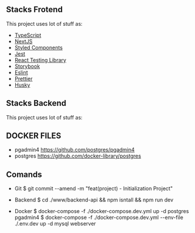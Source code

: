 

## Stacks Frotend

This project uses lot of stuff as:

- [TypeScript](https://www.typescriptlang.org/)
- [NextJS](https://nextjs.org/)
- [Styled Components](https://styled-components.com/)
- [Jest](https://jestjs.io/)
- [React Testing Library](https://testing-library.com/docs/react-testing-library/intro)
- [Storybook](https://storybook.js.org/)
- [Eslint](https://eslint.org/)
- [Prettier](https://prettier.io/)
- [Husky](https://github.com/typicode/husky)


## Stacks Backend

This project uses lot of stuff as:

## DOCKER FILES
  - pgadmin4
    https://github.com/postgres/pgadmin4
  - postgres
    https://github.com/docker-library/postgres 

## Comands
  - Git
    $  git commit --amend  -m "feat(project) - Initialization Project"   

  - Backend
    $ cd ./www/backend-api && npm isntall && npm run dev
  
  - Docker
    $ docker-compose -f ./docker-compose.dev.yml up -d postgres pgadmin4
    $ docker-compose -f ./docker-compose.dev.yml --env-file ./.env.dev up -d mysql webserver
  